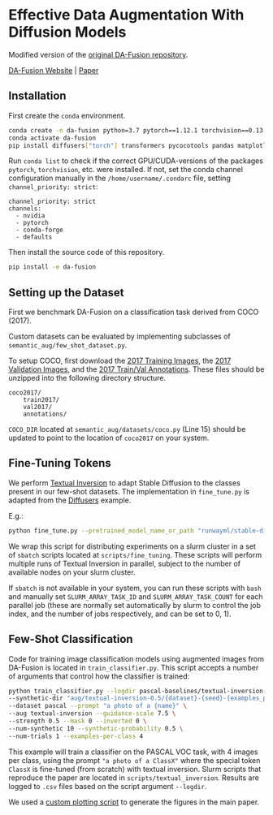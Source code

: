 # Effective Data Augmentation With Diffusion Models

Modified version of the [original DA-Fusion repository](https://github.com/brandontrabucco/da-fusion).

[DA-Fusion Website](btrabuc.co/da-fusion)     |     [Paper](https://openreview.net/forum?id=ZWzUA9zeAg)

## Installation

First create the `conda` environment.

```bash
conda create -n da-fusion python=3.7 pytorch==1.12.1 torchvision==0.13.1 cudatoolkit=11.6 -c nvidia -c pytorch -c conda-forge
conda activate da-fusion
pip install diffusers["torch"] transformers pycocotools pandas matplotlib seaborn scipy
```

Run `conda list` to check if the correct GPU/CUDA-versions of the packages `pytorch`, `torchvision`, etc. were installed. If not, set the conda channel configuration manually in the `/home/username/.condarc` file, setting `channel_priority: strict`:

```
channel_priority: strict
channels:
  - nvidia
  - pytorch
  - conda-forge
  - defaults
```

Then install the source code of this repository.

```bash
pip install -e da-fusion
```

## Setting up the Dataset

First we benchmark DA-Fusion on a classification task derived from COCO (2017).

Custom datasets can be evaluated by implementing subclasses of `semantic_aug/few_shot_dataset.py`.

To setup COCO, first download the [2017 Training Images](http://images.cocodataset.org/zips/train2017.zip), the [2017 Validation Images](http://images.cocodataset.org/zips/val2017.zip), and the [2017 Train/Val Annotations](http://images.cocodataset.org/annotations/annotations_trainval2017.zip). These files should be unzipped into the following directory structure.

```
coco2017/
    train2017/
    val2017/
    annotations/
```

`COCO_DIR` located at `semantic_aug/datasets/coco.py` (Line 15) should be updated to point to the location of `coco2017` on your system.

## Fine-Tuning Tokens

We perform [Textual Inversion](https://arxiv.org/abs/2208.01618) to adapt Stable Diffusion to the classes present in our few-shot datasets. The implementation in `fine_tune.py` is adapted from the [Diffusers](https://github.com/huggingface/diffusers/blob/main/examples/textual_inversion/textual_inversion.py) example.

E.g.:

```bash
python fine_tune.py --pretrained_model_name_or_path "runwayml/stable-diffusion-v1-5"
```

We wrap this script for distributing experiments on a slurm cluster in a set of `sbatch` scripts located at `scripts/fine_tuning`. These scripts will perform multiple runs of Textual Inversion in parallel, subject to the number of available nodes on your slurm cluster.

If `sbatch` is not available in your system, you can run these scripts with `bash` and manually set `SLURM_ARRAY_TASK_ID` and `SLURM_ARRAY_TASK_COUNT` for each parallel job (these are normally set automatically by slurm to control the job index, and the number of jobs respectively, and can be set to 0, 1).

## Few-Shot Classification

Code for training image classification models using augmented images from DA-Fusion is located in `train_classifier.py`. This script accepts a number of arguments that control how the classifier is trained:

```bash
python train_classifier.py --logdir pascal-baselines/textual-inversion-0.5 \
--synthetic-dir "aug/textual-inversion-0.5/{dataset}-{seed}-{examples_per_class}" \
--dataset pascal --prompt "a photo of a {name}" \
--aug textual-inversion --guidance-scale 7.5 \
--strength 0.5 --mask 0 --inverted 0 \
--num-synthetic 10 --synthetic-probability 0.5 \
--num-trials 1 --examples-per-class 4
```

This example will train a classifier on the PASCAL VOC task, with 4 images per class, using the prompt `"a photo of a ClassX"` where the special token `ClassX` is fine-tuned (from scratch) with textual inversion. Slurm scripts that reproduce the paper are located in `scripts/textual_inversion`. Results are logged to `.csv` files based on the script argument `--logdir`. 

We used a [custom plotting script](https://github.com/brandontrabucco/da-fusion/blob/main/plot.py) to generate the figures in the main paper.
